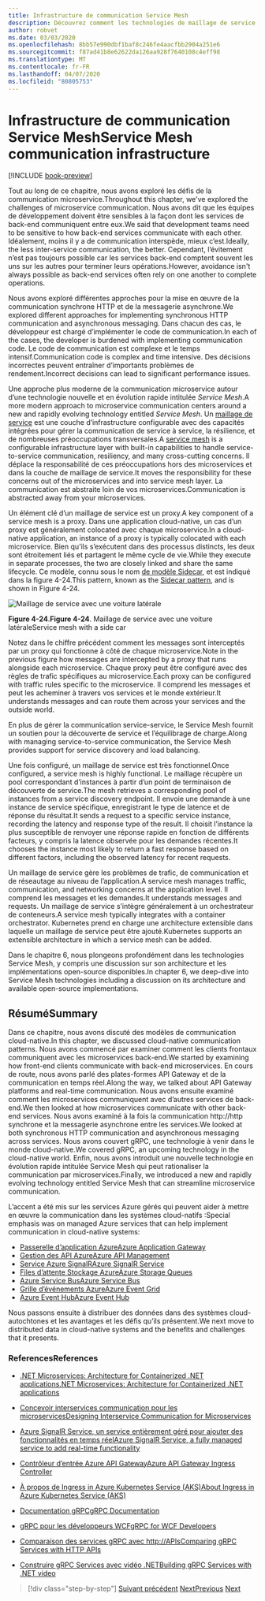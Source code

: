 ```yaml
---
title: Infrastructure de communication Service Mesh
description: Découvrez comment les technologies de maillage de service rationalisent la communication microservice native en nuage
author: robvet
ms.date: 03/03/2020
ms.openlocfilehash: 8bb57e990dbf1baf8c246fe4aacfbb2904a251e6
ms.sourcegitcommit: f87ad41b8e62622da126aa928f7640108c4eff98
ms.translationtype: MT
ms.contentlocale: fr-FR
ms.lasthandoff: 04/07/2020
ms.locfileid: "80805753"
---
```

# <a name="service-mesh-communication-infrastructure"></a><span data-ttu-id="31130-103">Infrastructure de communication Service Mesh</span><span class="sxs-lookup"><span data-stu-id="31130-103">Service Mesh communication infrastructure</span></span>

[!INCLUDE [book-preview](../../../includes/book-preview.md)]

<span data-ttu-id="31130-104">Tout au long de ce chapitre, nous avons exploré les défis de la communication microservice.</span><span class="sxs-lookup"><span data-stu-id="31130-104">Throughout this chapter, we've explored the challenges of microservice communication.</span></span> <span data-ttu-id="31130-105">Nous avons dit que les équipes de développement doivent être sensibles à la façon dont les services de back-end communiquent entre eux.</span><span class="sxs-lookup"><span data-stu-id="31130-105">We said that development teams need to be sensitive to how back-end services communicate with each other.</span></span> <span data-ttu-id="31130-106">Idéalement, moins il y a de communication interspède, mieux c’est.</span><span class="sxs-lookup"><span data-stu-id="31130-106">Ideally, the less inter-service communication, the better.</span></span> <span data-ttu-id="31130-107">Cependant, l’évitement n’est pas toujours possible car les services back-end comptent souvent les uns sur les autres pour terminer leurs opérations.</span><span class="sxs-lookup"><span data-stu-id="31130-107">However, avoidance isn't always possible as back-end services often rely on one another to complete operations.</span></span>

<span data-ttu-id="31130-108">Nous avons exploré différentes approches pour la mise en œuvre de la communication synchrone HTTP et de la messagerie asynchrone.</span><span class="sxs-lookup"><span data-stu-id="31130-108">We explored different approaches for implementing synchronous HTTP communication and asynchronous messaging.</span></span> <span data-ttu-id="31130-109">Dans chacun des cas, le développeur est chargé d’implémenter le code de communication.</span><span class="sxs-lookup"><span data-stu-id="31130-109">In each of the cases, the developer is burdened with implementing communication code.</span></span> <span data-ttu-id="31130-110">Le code de communication est complexe et le temps intensif.</span><span class="sxs-lookup"><span data-stu-id="31130-110">Communication code is complex and time intensive.</span></span> <span data-ttu-id="31130-111">Des décisions incorrectes peuvent entraîner d’importants problèmes de rendement.</span><span class="sxs-lookup"><span data-stu-id="31130-111">Incorrect decisions can lead to significant performance issues.</span></span>

<span data-ttu-id="31130-112">Une approche plus moderne de la communication microservice autour d’une technologie nouvelle et en évolution rapide intitulée *Service Mesh*.</span><span class="sxs-lookup"><span data-stu-id="31130-112">A more modern approach to microservice communication centers around a new and rapidly evolving technology entitled *Service Mesh*.</span></span> <span data-ttu-id="31130-113">Un [maillage de service](https://www.nginx.com/blog/what-is-a-service-mesh/) est une couche d’infrastructure configurable avec des capacités intégrées pour gérer la communication de service à service, la résilience, et de nombreuses préoccupations transversales.</span><span class="sxs-lookup"><span data-stu-id="31130-113">A [service mesh](https://www.nginx.com/blog/what-is-a-service-mesh/) is a configurable infrastructure layer with built-in capabilities to handle service-to-service communication, resiliency, and many cross-cutting concerns.</span></span> <span data-ttu-id="31130-114">Il déplace la responsabilité de ces préoccupations hors des microservices et dans la couche de maillage de service.</span><span class="sxs-lookup"><span data-stu-id="31130-114">It moves the responsibility for these concerns out of the microservices and into service mesh layer.</span></span> <span data-ttu-id="31130-115">La communication est abstraite loin de vos microservices.</span><span class="sxs-lookup"><span data-stu-id="31130-115">Communication is abstracted away from your microservices.</span></span>

<span data-ttu-id="31130-116">Un élément clé d’un maillage de service est un proxy.</span><span class="sxs-lookup"><span data-stu-id="31130-116">A key component of a service mesh is a proxy.</span></span> <span data-ttu-id="31130-117">Dans une application cloud-native, un cas d’un proxy est généralement colocated avec chaque microservice.</span><span class="sxs-lookup"><span data-stu-id="31130-117">In a cloud-native application, an instance of a proxy is typically colocated with each microservice.</span></span> <span data-ttu-id="31130-118">Bien qu’ils s’exécutent dans des processus distincts, les deux sont étroitement liés et partagent le même cycle de vie.</span><span class="sxs-lookup"><span data-stu-id="31130-118">While they execute in separate processes, the two are closely linked and share the same lifecycle.</span></span> <span data-ttu-id="31130-119">Ce modèle, connu sous le nom [de modèle Sidecar](https://docs.microsoft.com/azure/architecture/patterns/sidecar), et est indiqué dans la figure 4-24.</span><span class="sxs-lookup"><span data-stu-id="31130-119">This pattern, known as the [Sidecar pattern](https://docs.microsoft.com/azure/architecture/patterns/sidecar), and is shown in Figure 4-24.</span></span>

![Maillage de service avec une voiture latérale](./media/service-mesh-with-side-car.png)

<span data-ttu-id="31130-121">**Figure 4-24**.</span><span class="sxs-lookup"><span data-stu-id="31130-121">**Figure 4-24**.</span></span> <span data-ttu-id="31130-122">Maillage de service avec une voiture latérale</span><span class="sxs-lookup"><span data-stu-id="31130-122">Service mesh with a side car</span></span>

<span data-ttu-id="31130-123">Notez dans le chiffre précédent comment les messages sont interceptés par un proxy qui fonctionne à côté de chaque microservice.</span><span class="sxs-lookup"><span data-stu-id="31130-123">Note in the previous figure how messages are intercepted by a proxy that runs alongside each microservice.</span></span> <span data-ttu-id="31130-124">Chaque proxy peut être configuré avec des règles de trafic spécifiques au microservice.</span><span class="sxs-lookup"><span data-stu-id="31130-124">Each proxy can be configured with traffic rules specific to the microservice.</span></span> <span data-ttu-id="31130-125">Il comprend les messages et peut les acheminer à travers vos services et le monde extérieur.</span><span class="sxs-lookup"><span data-stu-id="31130-125">It understands messages and can route them across your services and the outside world.</span></span>

<span data-ttu-id="31130-126">En plus de gérer la communication service-service, le Service Mesh fournit un soutien pour la découverte de service et l’équilibrage de charge.</span><span class="sxs-lookup"><span data-stu-id="31130-126">Along with managing service-to-service communication, the Service Mesh provides support for service discovery and load balancing.</span></span>

<span data-ttu-id="31130-127">Une fois configuré, un maillage de service est très fonctionnel.</span><span class="sxs-lookup"><span data-stu-id="31130-127">Once configured, a service mesh is highly functional.</span></span> <span data-ttu-id="31130-128">Le maillage récupère un pool correspondant d’instances à partir d’un point de terminaison de découverte de service.</span><span class="sxs-lookup"><span data-stu-id="31130-128">The mesh retrieves a corresponding pool of instances from a service discovery endpoint.</span></span> <span data-ttu-id="31130-129">Il envoie une demande à une instance de service spécifique, enregistrant le type de latence et de réponse du résultat.</span><span class="sxs-lookup"><span data-stu-id="31130-129">It sends a request to a specific service instance, recording the latency and response type of the result.</span></span> <span data-ttu-id="31130-130">Il choisit l’instance la plus susceptible de renvoyer une réponse rapide en fonction de différents facteurs, y compris la latence observée pour les demandes récentes.</span><span class="sxs-lookup"><span data-stu-id="31130-130">It chooses the instance most likely to return a fast response based on different factors, including the observed latency for recent requests.</span></span>

<span data-ttu-id="31130-131">Un maillage de service gère les problèmes de trafic, de communication et de réseautage au niveau de l’application.</span><span class="sxs-lookup"><span data-stu-id="31130-131">A service mesh manages traffic, communication, and networking concerns at the application level.</span></span> <span data-ttu-id="31130-132">Il comprend les messages et les demandes.</span><span class="sxs-lookup"><span data-stu-id="31130-132">It understands messages and requests.</span></span> <span data-ttu-id="31130-133">Un maillage de service s’intègre généralement à un orchestrateur de conteneurs.</span><span class="sxs-lookup"><span data-stu-id="31130-133">A service mesh typically integrates with a container orchestrator.</span></span> <span data-ttu-id="31130-134">Kubernetes prend en charge une architecture extensible dans laquelle un maillage de service peut être ajouté.</span><span class="sxs-lookup"><span data-stu-id="31130-134">Kubernetes supports an extensible architecture in which a service mesh can be added.</span></span>

<span data-ttu-id="31130-135">Dans le chapitre 6, nous plongeons profondément dans les technologies Service Mesh, y compris une discussion sur son architecture et les implémentations open-source disponibles.</span><span class="sxs-lookup"><span data-stu-id="31130-135">In chapter 6, we deep-dive into Service Mesh technologies including a discussion on its architecture and available open-source implementations.</span></span>

## <a name="summary"></a><span data-ttu-id="31130-136">Résumé</span><span class="sxs-lookup"><span data-stu-id="31130-136">Summary</span></span>

<span data-ttu-id="31130-137">Dans ce chapitre, nous avons discuté des modèles de communication cloud-native.</span><span class="sxs-lookup"><span data-stu-id="31130-137">In this chapter, we discussed cloud-native communication patterns.</span></span> <span data-ttu-id="31130-138">Nous avons commencé par examiner comment les clients frontaux communiquent avec les microservices back-end.</span><span class="sxs-lookup"><span data-stu-id="31130-138">We started by examining how front-end clients communicate with back-end microservices.</span></span> <span data-ttu-id="31130-139">En cours de route, nous avons parlé des plates-formes API Gateway et de la communication en temps réel.</span><span class="sxs-lookup"><span data-stu-id="31130-139">Along the way, we talked about API Gateway platforms and real-time communication.</span></span> <span data-ttu-id="31130-140">Nous avons ensuite examiné comment les microservices communiquent avec d’autres services de back-end.</span><span class="sxs-lookup"><span data-stu-id="31130-140">We then looked at how microservices communicate with other back-end services.</span></span> <span data-ttu-id="31130-141">Nous avons examiné à la fois la communication http://http synchrone et la messagerie asynchrone entre les services.</span><span class="sxs-lookup"><span data-stu-id="31130-141">We looked at both synchronous HTTP communication and asynchronous messaging across services.</span></span> <span data-ttu-id="31130-142">Nous avons couvert gRPC, une technologie à venir dans le monde cloud-native.</span><span class="sxs-lookup"><span data-stu-id="31130-142">We covered gRPC, an upcoming technology in the cloud-native world.</span></span> <span data-ttu-id="31130-143">Enfin, nous avons introduit une nouvelle technologie en évolution rapide intitulée Service Mesh qui peut rationaliser la communication par microservices.</span><span class="sxs-lookup"><span data-stu-id="31130-143">Finally, we introduced a new and rapidly evolving technology entitled Service Mesh that can streamline microservice communication.</span></span>

<span data-ttu-id="31130-144">L’accent a été mis sur les services Azure gérés qui peuvent aider à mettre en œuvre la communication dans les systèmes cloud-natifs :</span><span class="sxs-lookup"><span data-stu-id="31130-144">Special emphasis was on managed Azure services that can help implement communication in cloud-native systems:</span></span>

- [<span data-ttu-id="31130-145">Passerelle d’application Azure</span><span class="sxs-lookup"><span data-stu-id="31130-145">Azure Application Gateway</span></span>](https://docs.microsoft.com/azure/application-gateway/overview)
- [<span data-ttu-id="31130-146">Gestion des API Azure</span><span class="sxs-lookup"><span data-stu-id="31130-146">Azure API Management</span></span>](https://azure.microsoft.com/services/api-management/)
- [<span data-ttu-id="31130-147">Service Azure SignalR</span><span class="sxs-lookup"><span data-stu-id="31130-147">Azure SignalR Service</span></span>](https://azure.microsoft.com/services/signalr-service/)
- [<span data-ttu-id="31130-148">Files d’attente Stockage Azure</span><span class="sxs-lookup"><span data-stu-id="31130-148">Azure Storage Queues</span></span>](https://docs.microsoft.com/azure/storage/queues/storage-queues-introduction)
- [<span data-ttu-id="31130-149">Azure Service Bus</span><span class="sxs-lookup"><span data-stu-id="31130-149">Azure Service Bus</span></span>](https://docs.microsoft.com/azure/service-bus-messaging/service-bus-messaging-overview)
- [<span data-ttu-id="31130-150">Grille d’événements Azure</span><span class="sxs-lookup"><span data-stu-id="31130-150">Azure Event Grid</span></span>](https://docs.microsoft.com/azure/event-grid/overview)
- [<span data-ttu-id="31130-151">Azure Event Hub</span><span class="sxs-lookup"><span data-stu-id="31130-151">Azure Event Hub</span></span>](https://azure.microsoft.com/services/event-hubs/)

<span data-ttu-id="31130-152">Nous passons ensuite à distribuer des données dans des systèmes cloud-autochtones et les avantages et les défis qu’ils présentent.</span><span class="sxs-lookup"><span data-stu-id="31130-152">We next move to distributed data in cloud-native systems and the benefits and challenges that it presents.</span></span>

### <a name="references"></a><span data-ttu-id="31130-153">References</span><span class="sxs-lookup"><span data-stu-id="31130-153">References</span></span>

- [<span data-ttu-id="31130-154">.NET Microservices: Architecture for Containerized .NET applications</span><span class="sxs-lookup"><span data-stu-id="31130-154">.NET Microservices: Architecture for Containerized .NET applications</span></span>](https://dotnet.microsoft.com/download/thank-you/microservices-architecture-ebook)

- [<span data-ttu-id="31130-155">Concevoir interservices communication pour les microservices</span><span class="sxs-lookup"><span data-stu-id="31130-155">Designing Interservice Communication for Microservices</span></span>](https://docs.microsoft.com/azure/architecture/microservices/design/interservice-communication)

- [<span data-ttu-id="31130-156">Azure SignalR Service, un service entièrement géré pour ajouter des fonctionnalités en temps réel</span><span class="sxs-lookup"><span data-stu-id="31130-156">Azure SignalR Service, a fully managed service to add real-time functionality</span></span>](https://azure.microsoft.com/blog/azure-signalr-service-a-fully-managed-service-to-add-real-time-functionality/)

- [<span data-ttu-id="31130-157">Contrôleur d’entrée Azure API Gateway</span><span class="sxs-lookup"><span data-stu-id="31130-157">Azure API Gateway Ingress Controller</span></span>](https://azure.github.io/application-gateway-kubernetes-ingress/)

- [<span data-ttu-id="31130-158">À propos de Ingress in Azure Kubernetes Service (AKS)</span><span class="sxs-lookup"><span data-stu-id="31130-158">About Ingress in Azure Kubernetes Service (AKS)</span></span>](https://vincentlauzon.com/2018/10/10/about-ingress-in-azure-kubernetes-service-aks/)

- [<span data-ttu-id="31130-159">Documentation gRPC</span><span class="sxs-lookup"><span data-stu-id="31130-159">gRPC Documentation</span></span>](https://grpc.io/docs/guides/)

- [<span data-ttu-id="31130-160">gRPC pour les développeurs WCF</span><span class="sxs-lookup"><span data-stu-id="31130-160">gRPC for WCF Developers</span></span>](https://docs.microsoft.com/dotnet/architecture/grpc-for-wcf-developers/)

- [<span data-ttu-id="31130-161">Comparaison des services gRPC avec http://APIs</span><span class="sxs-lookup"><span data-stu-id="31130-161">Comparing gRPC Services with HTTP APIs</span></span>](https://docs.microsoft.com/aspnet/core/grpc/comparison?view=aspnetcore-3.0)

- [<span data-ttu-id="31130-162">Construire gRPC Services avec vidéo .NET</span><span class="sxs-lookup"><span data-stu-id="31130-162">Building gRPC Services with .NET video</span></span>](https://channel9.msdn.com/Shows/The-Cloud-Native-Show/Building-Microservices-with-gRPC-and-NET)

>[!div class="step-by-step"]
><span data-ttu-id="31130-163">[Suivant précédent](grpc.md)
>[Next](database-per-microservice.md)</span><span class="sxs-lookup"><span data-stu-id="31130-163">[Previous](grpc.md)
[Next](database-per-microservice.md)</span></span>

